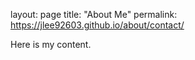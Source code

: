 layout: page
title: "About Me"
permalink: https://jlee92603.github.io/about/contact/

Here is my content. 
